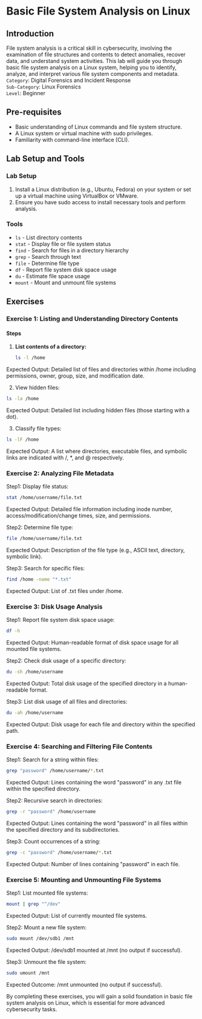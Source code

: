 # Basic File System Analysis on Linux

## Introduction

File system analysis is a critical skill in cybersecurity, involving the examination of file structures and contents to detect anomalies, recover data, and understand system activities. This lab will guide you through basic file system analysis on a Linux system, helping you to identify, analyze, and interpret various file system components and metadata.   
`Category`: Digital Forensics and Incident Response   
`Sub-Category`: Linux Forensics   
`Level`: Beginner   

## Pre-requisites

- Basic understanding of Linux commands and file system structure.
- A Linux system or virtual machine with sudo privileges.
- Familiarity with command-line interface (CLI).

## Lab Setup and Tools

### Lab Setup

1. Install a Linux distribution (e.g., Ubuntu, Fedora) on your system or set up a virtual machine using VirtualBox or VMware.
2. Ensure you have sudo access to install necessary tools and perform analysis.

### Tools

- `ls` - List directory contents
- `stat` - Display file or file system status
- `find` - Search for files in a directory hierarchy
- `grep` - Search through text
- `file` - Determine file type
- `df` - Report file system disk space usage
- `du` - Estimate file space usage
- `mount` - Mount and unmount file systems

## Exercises

### Exercise 1: Listing and Understanding Directory Contents

#### Steps

1. **List contents of a directory:**
   ```bash
   ls -l /home
Expected Output: Detailed list of files and directories within /home including permissions, owner, group, size, and modification date.

2. View hidden files:

```bash
ls -la /home
```

Expected Output: Detailed list including hidden files (those starting with a dot).

3. Classify file types:

```bash
ls -lF /home
```
Expected Output: A list where directories, executable files, and symbolic links are indicated with /, *, and @ respectively.

### Exercise 2: Analyzing File Metadata

Step1: Display file status:

```bash
stat /home/username/file.txt
```
Expected Output: Detailed file information including inode number, access/modification/change times, size, and permissions.

Step2: Determine file type:

```bash
file /home/username/file.txt
```
Expected Output: Description of the file type (e.g., ASCII text, directory, symbolic link).

Step3: Search for specific files:

```bash
find /home -name "*.txt"
```
Expected Output: List of .txt files under /home.

### Exercise 3: Disk Usage Analysis

Step1: Report file system disk space usage:

```bash
df -h
```
Expected Output: Human-readable format of disk space usage for all mounted file systems.

Step2: Check disk usage of a specific directory:

```bash
du -sh /home/username
```
Expected Output: Total disk usage of the specified directory in a human-readable format.

Step3: List disk usage of all files and directories:

```bash
du -ah /home/username
```
Expected Output: Disk usage for each file and directory within the specified path.

### Exercise 4: Searching and Filtering File Contents

Step1: Search for a string within files:

```bash
grep "password" /home/username/*.txt
```
Expected Output: Lines containing the word "password" in any .txt file within the specified directory.

Step2: Recursive search in directories:

```bash
grep -r "password" /home/username
```
Expected Output: Lines containing the word "password" in all files within the specified directory and its subdirectories.

Step3: Count occurrences of a string:

```bash
grep -c "password" /home/username/*.txt
```
Expected Output: Number of lines containing "password" in each file.

### Exercise 5: Mounting and Unmounting File Systems

Step1: List mounted file systems:

```bash
mount | grep "^/dev"
```
Expected Output: List of currently mounted file systems.

Step2: Mount a new file system:

```bash
sudo mount /dev/sdb1 /mnt
```
Expected Output: /dev/sdb1 mounted at /mnt (no output if successful).

Step3: Unmount the file system:

```bash
sudo umount /mnt
```
Expected Outcome: /mnt unmounted (no output if successful).

By completing these exercises, you will gain a solid foundation in basic file system analysis on Linux, which is essential for more advanced cybersecurity tasks.
